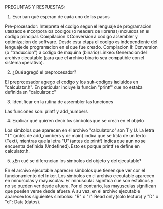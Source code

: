 PREGUNTAS Y RESPUESTAS:

1. Escriban qué esperan de cada uno de los pasos

Pre-procesador: Interpreta el codigo segun el lenguaje de programacion utilizado e incorpora los codigos (o headers de librerias) incluidos en el codigo principal.
Compilacion I: Conversion a codigo assembler y optimizacion de software. Desde esta etapa el codigo es independiente del lenguaje de programacion en el que fue creado.
Compilacion II: Conversion (o "traduccion") a codigo de maquina (binario)
Linkeo: Generacion del archivo ejecutable (para que el archivo binario sea compatible con el sistema operativo).

2. ¿Qué agregó el preprocesador?

El preprocesador agrego el codigo y los sub-codigos incluidos en "calculator.h".
En particular incluye la funcion "printf" que no estaba definida en "calculator.c"

3. Identificar en la rutina de assembler las funciones

Las funciones son: printf y add_numbers

4. Explicar qué quieren decir los símbolos que se crean en el objeto

Los simbolos que aparecen en el archivo "calculator.o" son T y U. La letra "T" (antes de add_numbers y de main) indica que se trata de un texto (Text), mientras que la letra "U" (antes de printf) indica que aun no se encuentra definida (Undefined). Esto es porque printf se define en calculator.h.

5. ¿En qué se diferencian los símbolos del objeto y del ejecutable?

En el archivo ejecutable aparecen simbolos que tienen que ver con el funcionamiento del linker.
Los simbolos en el archivo ejecutable aparecen en minusculas y mayusculas. En minusculas significa que son estaticos y no se pueden ver desde afuera. Por el contrario, las mayusculas significan que pueden verse desde afuera.
A su vez, en el archivo ejecutable aparecen los siguientes simbolos: "R" o "r": Read only (solo lectura) y "D" o "d": Data (datos).

